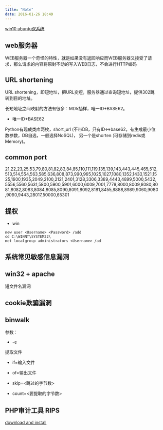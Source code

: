```yaml
---
title: "Note"
date: 2016-01-26 18:49
---
```



[win10 ubuntu双系统][1]

[1]: http://support.lenovo.com.cn/lenovo/wsi/htmls/detail_20151111145810868.html

## web服务器

WEB服务器一个奇怪的特性，就是如果没有返回响应而WEB服务器又接受了请求，那么请求的内容将原封不动的写入WEB日志，不会进行HTTP编码

## URL shortening

URL shortening，即短地址，把URL变短，服务器通过查询短地址，提供302跳转到目的地址。

长短地址之间映射的方法有很多：MD5抽样，唯一ID+BASE62。

+ 唯一ID+BASE62

Python有现成类库两枚，short_url (不带DB，只有ID<->base62，有生成最小位数参数，DB自选，一般选择NoSQL)，
另一个是shorten (可存储到redis或Memory)。

## common port

21,22,23,25,53,79,80,81,82,83,84,85,110,111,119,135,139,143,443,445,465,512,513,514,554,563,585,636,808,873,990,995,1025,1027,1080,1352,1433,1521,1525,1900,1935,2049,2100,2121,2401,3128,3306,3389,4443,4899,5000,5432,5556,5560,5631,5800,5900,5901,6000,6009,7001,7778,8000,8009,8080,8081,8082,8083,8084,8085,8090,8091,8092,8181,8455,8888,8989,9060,9080,9090,9443,28017,50000,65301

## 提权

* win

```
new user <Username> <Password> /add
cd C:\WINNT\SYSTEM32\
net localgroup administrators <Username> /ad
```

## 系统常见敏感信息漏洞

## win32 + apache

短文件名漏洞

## cookie欺骗漏洞

## binwalk

参数：

* -e

提取文件

* if=输入文件

* of=输出文件

* skip=<跳过的字节数>

* count=<要提取的字节数>

## PHP审计工具 RIPS

[download and install][5]

[5]: http://rips-scanner.sourceforge.net/ 